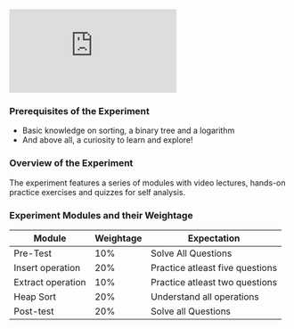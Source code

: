 <iframe src="https://www.youtube.com/embed/mo3sV66dxiQ" frameborder="0" allow="autoplay; encrypted-media" allowfullscreen></iframe>

### Prerequisites of the Experiment

   - Basic knowledge on sorting, a binary tree and a logarithm
   - And above all, a curiosity to learn and explore!

### Overview of the Experiment

The experiment features a series of modules with video lectures, hands-on practice exercises and quizzes for self analysis.

### Experiment Modules and their Weightage
|Module 	|Weightage 	|Expectation|
|----------------|----------------|----------|
|Pre-Test 	|10% 	|Solve All Questions|
|Insert operation 	|20% 	|Practice atleast five questions|
|Extract operation 	|10% 	|Practice atleast two questions|
|Heap Sort 	|20% 	|Understand all operations|
|Post-test 	|20% 	|Solve all Questions|

